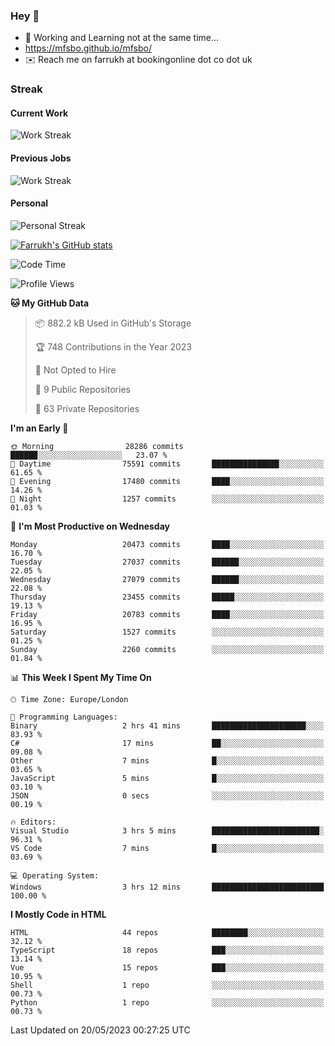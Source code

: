 ### Hey 👋

- 🏃 Working and Learning not at the same time...
- https://mfsbo.github.io/mfsbo/
- ✉️ Reach me on farrukh at bookingonline dot co dot uk

### Streak
#### Current Work
![Work Streak](https://streak-stats.demolab.com/?user=mfsbo)
#### Previous Jobs
![Work Streak](https://streak-stats.demolab.com/?user=farrukhcw)
#### Personal
![Personal Streak](https://streak-stats.demolab.com/?user=farrukhsubhani)

[![Farrukh's GitHub stats](https://github-readme-stats.vercel.app/api?username=mfsbo&hide=stars&count_private=true)](https://github.com/mfsbo/)

<!--START_SECTION:waka-->
![Code Time](http://img.shields.io/badge/Code%20Time-283%20hrs%2039%20mins-blue)

![Profile Views](http://img.shields.io/badge/Profile%20Views-0-blue)

**🐱 My GitHub Data** 

> 📦 882.2 kB Used in GitHub's Storage 
 > 
> 🏆 748 Contributions in the Year 2023
 > 
> 🚫 Not Opted to Hire
 > 
> 📜 9 Public Repositories 
 > 
> 🔑 63 Private Repositories 
 > 
**I'm an Early 🐤** 

```text
🌞 Morning                28286 commits       ██████░░░░░░░░░░░░░░░░░░░   23.07 % 
🌆 Daytime                75591 commits       ███████████████░░░░░░░░░░   61.65 % 
🌃 Evening                17480 commits       ████░░░░░░░░░░░░░░░░░░░░░   14.26 % 
🌙 Night                  1257 commits        ░░░░░░░░░░░░░░░░░░░░░░░░░   01.03 % 
```
📅 **I'm Most Productive on Wednesday** 

```text
Monday                   20473 commits       ████░░░░░░░░░░░░░░░░░░░░░   16.70 % 
Tuesday                  27037 commits       ██████░░░░░░░░░░░░░░░░░░░   22.05 % 
Wednesday                27079 commits       ██████░░░░░░░░░░░░░░░░░░░   22.08 % 
Thursday                 23455 commits       █████░░░░░░░░░░░░░░░░░░░░   19.13 % 
Friday                   20783 commits       ████░░░░░░░░░░░░░░░░░░░░░   16.95 % 
Saturday                 1527 commits        ░░░░░░░░░░░░░░░░░░░░░░░░░   01.25 % 
Sunday                   2260 commits        ░░░░░░░░░░░░░░░░░░░░░░░░░   01.84 % 
```


📊 **This Week I Spent My Time On** 

```text
🕑︎ Time Zone: Europe/London

💬 Programming Languages: 
Binary                   2 hrs 41 mins       █████████████████████░░░░   83.93 % 
C#                       17 mins             ██░░░░░░░░░░░░░░░░░░░░░░░   09.08 % 
Other                    7 mins              █░░░░░░░░░░░░░░░░░░░░░░░░   03.65 % 
JavaScript               5 mins              █░░░░░░░░░░░░░░░░░░░░░░░░   03.10 % 
JSON                     0 secs              ░░░░░░░░░░░░░░░░░░░░░░░░░   00.19 % 

🔥 Editors: 
Visual Studio            3 hrs 5 mins        ████████████████████████░   96.31 % 
VS Code                  7 mins              █░░░░░░░░░░░░░░░░░░░░░░░░   03.69 % 

💻 Operating System: 
Windows                  3 hrs 12 mins       █████████████████████████   100.00 % 
```

**I Mostly Code in HTML** 

```text
HTML                     44 repos            ████████░░░░░░░░░░░░░░░░░   32.12 % 
TypeScript               18 repos            ███░░░░░░░░░░░░░░░░░░░░░░   13.14 % 
Vue                      15 repos            ███░░░░░░░░░░░░░░░░░░░░░░   10.95 % 
Shell                    1 repo              ░░░░░░░░░░░░░░░░░░░░░░░░░   00.73 % 
Python                   1 repo              ░░░░░░░░░░░░░░░░░░░░░░░░░   00.73 % 
```




 Last Updated on 20/05/2023 00:27:25 UTC
<!--END_SECTION:waka-->
<!--
**mfsbo/mfsbo** is a ✨ _special_ ✨ repository because its `README.md` (this file) appears on your GitHub profile.

Here are some ideas to get you started:

- 🔭 I’m currently working on ...
- 🌱 I’m currently learning ...
- 👯 I’m looking to collaborate on ...
- 🤔 I’m looking for help with ...
- 💬 Ask me about ...
- 📫 How to reach me: ...
- 😄 Pronouns: ...
- ⚡ Fun fact: ...
-->
